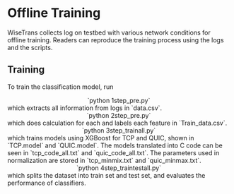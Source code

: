 # Offline Training
WiseTrans collects log on testbed with various network conditions for offline training. Readers can reproduce the training process using the logs and the scripts.

## Training 
To train the classification model, run    
<center>`python 1step_pre.py`</center>    
which extracts all information from logs in `data.csv`.  
<center>`python 2step_pre.py`</center>    
which does calculation for each <RTT, BtlBw, LossRate> and labels each feature in `Train_data.csv`.  
<center>`python 3step_trainall.py`</center>    
which trains models using XGBoost for TCP and QUIC, shown in `TCP.model` and `QUIC.model`. The models translated into C code can be seen in `tcp_code_all.txt` and `quic_code_all.txt`. The parameters used in normalization are stored in `tcp_minmix.txt` and `quic_minmax.txt`.  
<center>`python 4step_traintestall.py`</center>    
which splits the dataset into train set and test set, and evaluates the performance of classifiers.    
